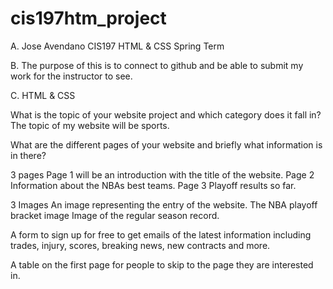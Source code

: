 # cis197htm_project
A. Jose Avendano
CIS197 HTML & CSS
Spring Term

B. The purpose of this is to connect to github and be able to submit my work
for the instructor to see.

C. HTML & CSS

What is the topic of your website project and which category does it fall in?
The topic of my website will be sports.

What are the different pages of your website and briefly what information is in there?

3 pages
Page 1 will be an introduction with the title of the website.
Page 2 Information about the NBAs best teams.
Page 3 Playoff results so far.

3 Images
An image representing the entry of the website.
The NBA playoff bracket image
Image of the regular season record.

A form to sign up for free to get emails of the latest information including trades, injury, scores,
breaking news, new contracts and more.

A table on the first page for people to skip to the page they are interested in.